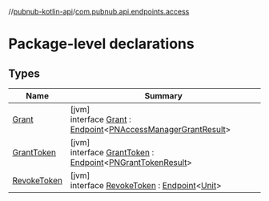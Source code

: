 //[pubnub-kotlin-api](../../index.md)/[com.pubnub.api.endpoints.access](index.md)

# Package-level declarations

## Types

| Name | Summary |
|---|---|
| [Grant](-grant/index.md) | [jvm]<br>interface [Grant](-grant/index.md) : [Endpoint](../com.pubnub.api/-endpoint/index.md)&lt;[PNAccessManagerGrantResult](../com.pubnub.api.models.consumer.access_manager/-p-n-access-manager-grant-result/index.md)&gt; |
| [GrantToken](-grant-token/index.md) | [jvm]<br>interface [GrantToken](-grant-token/index.md) : [Endpoint](../com.pubnub.api/-endpoint/index.md)&lt;[PNGrantTokenResult](../../../../pubnub-core/pubnub-core-api/pubnub-core-api/com.pubnub.api.models.consumer.access_manager.v3/-p-n-grant-token-result/index.md)&gt; |
| [RevokeToken](-revoke-token/index.md) | [jvm]<br>interface [RevokeToken](-revoke-token/index.md) : [Endpoint](../com.pubnub.api/-endpoint/index.md)&lt;[Unit](https://kotlinlang.org/api/latest/jvm/stdlib/kotlin/-unit/index.html)&gt; |
